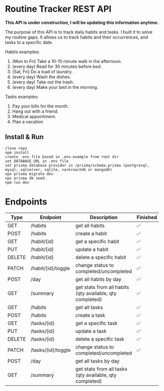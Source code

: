 # Routine Tracker REST API

<strong>This API is under construction, I will be updating this information anytime.</strong>

The purpose of this API is to track daily habits and tasks. I built it to solve my routine gaps.
It allows us to track habits and their occurrences, and tasks to a specific date.

Habits examples:
1. (Mon to Fri) Take a 10-15 minute walk in the afternoon.
2. (every day) Read for 30 minutes before bed.
3. (Sat, Fri) Do a load of laundry.
4. (every day) Wash the dishes.
5. (every day) Take out the trash.
6. (every day) Make your bed in the morning.
 
Tasks examples:
1. Pay your bills for the month.
2. Hang out with a friend.
3. Medical appointment.
4. Plan a vacation

## Install & Run

    clone repo
    npm install
    create .env file based in .env.exemple from root dir
    set DATABASE_URL in .env file
    set prisma database provider in /prisma/schema.prisma (postgresql, mysql, sqlserver, sqlite, cockroachdb or mongodb)
    npx prisma migrate dev
    npx prisma db seed
    npm run dev
# Endpoints

| Type | Endpoint | Description | Finished | 
| ---- | ---- | --------------- | ---------|
| GET | /habits | get all habits | ✅ |
| POST | /habits | create a habit | ✅ |
| GET | /habit/{id} | get a specific habit | ✅ |
| PUT | /habit/{id} | update a habit | ✅ |
| DELETE | /habit/{id} | delete a specific habit | ✅ | |
| PATCH | /habit/{id}/toggle | change status to completed/uncompleted | ✅ |
| POST | /day | get all habits by day | ✅ |
| GET | /summary | get stats from all habits (qty available, qty completed) | ✅ |
| GET | /habits | get all tasks | ✅ |
| POST | /habits | create a task | ✅ |
| GET | /tasks/{id} | get a specific task | ✅ |
| PUT | /tasks/{id} | update a task | ✅ |
| DELETE | /tasks/{id} | delete a specific task | ✅ |
| PATCH | /tasks/{id}/toggle | change status to completed/uncompleted | ✅ |
| POST | /day | get all tasks by day |
| GET | /summary | get stats from all tasks (qty available, qty completed) |
